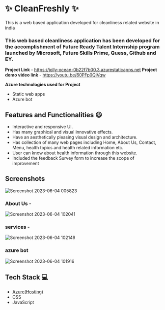 # ✨ CleanFreshly  ✨

This is a web based application developed for cleanliness related website in india

### This web based  cleanliness application has been developed for the accomplishment of Future Ready Talent Internship program launched by Microsoft, Future Skills Prime, Quess, Github and EY.


**Project Link** - https://jolly-ocean-0b22f7b00.3.azurestaticapps.net
**Project demo video link** - https://youtu.be/60PFp0QlVqw

**Azure technologies used for Project**
- Static web apps
- Azure bot


## Features and Functionalities 😃

- Interactive and responsive UI.
- Has many graphical and visual innovative effects.
- Have an aesthetically pleasing visual design and architecture.
- Has collection of many web pages including Home, About Us, Contact, Menu, health topics and health related information etc.
- User can know about health information through this website.
- Included the feedback Survey form to increase the scope of improvement 

## Screenshots

 


  ![Screenshot 2023-06-04 005823](https://github.com/shivani1825/Lifestyle/assets/117794760/a1cc7b99-456d-4fb3-b538-96c3d469d6fe)




### About Us -



![Screenshot 2023-06-04 102041](https://github.com/shivani1825/Lifestyle/assets/117794760/efebe705-5cbd-444e-889b-eaf1ced060b2)




### services -


![Screenshot 2023-06-04 102149](https://github.com/shivani1825/Lifestyle/assets/117794760/575f4368-e0d7-409b-a139-fd172e3f4b4f)




### azure bot



![Screenshot 2023-06-04 101916](https://github.com/shivani1825/Lifestyle/assets/117794760/908b333b-c223-4caa-8295-3ddead8b0967)



## Tech Stack 💻

- [Azure(Hosting)](https://azure.microsoft.com/en-in/features/azure-portal/)
- CSS
- JavaScript
